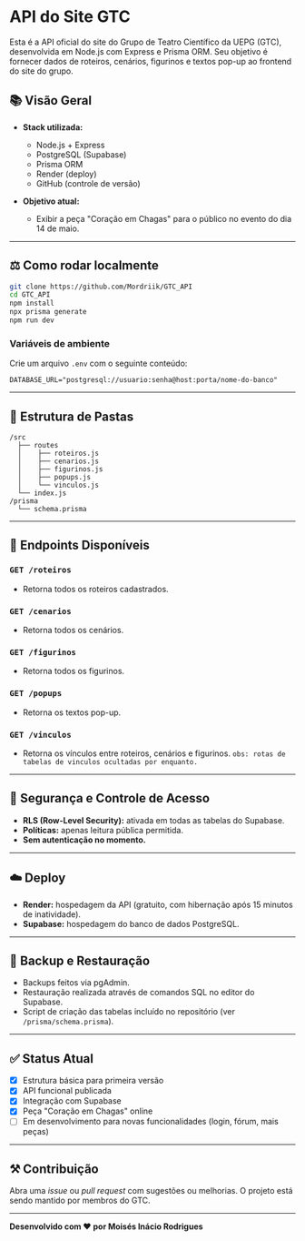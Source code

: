 # API do Site GTC

Esta é a API oficial do site do Grupo de Teatro Científico da UEPG (GTC), desenvolvida em Node.js com Express e Prisma ORM. Seu objetivo é fornecer dados de roteiros, cenários, figurinos e textos pop-up ao frontend do site do grupo.

## 📚 Visão Geral

- **Stack utilizada:**
  - Node.js + Express
  - PostgreSQL (Supabase)
  - Prisma ORM
  - Render (deploy)
  - GitHub (controle de versão)

- **Objetivo atual:**
  - Exibir a peça "Coração em Chagas" para o público no evento do dia 14 de maio.

---

## ⚖️ Como rodar localmente

```bash
git clone https://github.com/Mordriik/GTC_API
cd GTC_API
npm install
npx prisma generate
npm run dev
```

### Variáveis de ambiente
Crie um arquivo `.env` com o seguinte conteúdo:

```env
DATABASE_URL="postgresql://usuario:senha@host:porta/nome-do-banco"
```

---

## 📁 Estrutura de Pastas

```
/src
  ├── routes
  │    ├── roteiros.js
  │    ├── cenarios.js
  │    ├── figurinos.js
  │    ├── popups.js
  │    └── vinculos.js
  └── index.js
/prisma
  └── schema.prisma
```

---

## 🔎 Endpoints Disponíveis

### `GET /roteiros`
- Retorna todos os roteiros cadastrados.

### `GET /cenarios`
- Retorna todos os cenários.

### `GET /figurinos`
- Retorna todos os figurinos.

### `GET /popups`
- Retorna os textos pop-up.

### `GET /vinculos`
- Retorna os vínculos entre roteiros, cenários e figurinos.
```obs: rotas de tabelas de vinculos ocultadas por enquanto.```

---

## 🔐 Segurança e Controle de Acesso

- **RLS (Row-Level Security):** ativada em todas as tabelas do Supabase.
- **Políticas:** apenas leitura pública permitida.
- **Sem autenticação no momento.**

---

## ☁️ Deploy

- **Render:** hospedagem da API (gratuito, com hibernação após 15 minutos de inatividade).
- **Supabase:** hospedagem do banco de dados PostgreSQL.

---

## 📅 Backup e Restauração

- Backups feitos via pgAdmin.
- Restauração realizada através de comandos SQL no editor do Supabase.
- Script de criação das tabelas incluído no repositório (ver `/prisma/schema.prisma`).

---

## ✅ Status Atual

- [x] Estrutura básica para primeira versão
- [x] API funcional publicada
- [x] Integração com Supabase
- [x] Peça "Coração em Chagas" online
- [ ] Em desenvolvimento para novas funcionalidades (login, fórum, mais peças)

---

## ⚒️ Contribuição

Abra uma _issue_ ou _pull request_ com sugestões ou melhorias. O projeto está sendo mantido por membros do GTC.

---

**Desenvolvido com ❤️ por Moisés Inácio Rodrigues**
